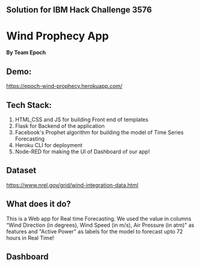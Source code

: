 ## Solution for IBM Hack Challenge 3576

# Wind Prophecy App
**By Team Epoch**

## Demo:
https://epoch-wind-prophecy.herokuapp.com/

## Tech Stack:
1. HTML,CSS and JS for building Front end of templates
2. Flask for Backend of the application
3. Facebook's Prophet algorithm for building the model of Time Series Forecasting
4. Heroku CLI for deployment  
5. Node-RED for making the UI of Dashboard of our app!

## Dataset
https://www.nrel.gov/grid/wind-integration-data.html

## What does it do?
This is a Web app for Real time Forecasting. We used the value in columns  “Wind Direction (in degrees), Wind Speed (in m/s), Air Pressure (in atm)" as features and "Active Power" as labels for the model to forecast upto 72 hours in Real Time!

## Dashboard
